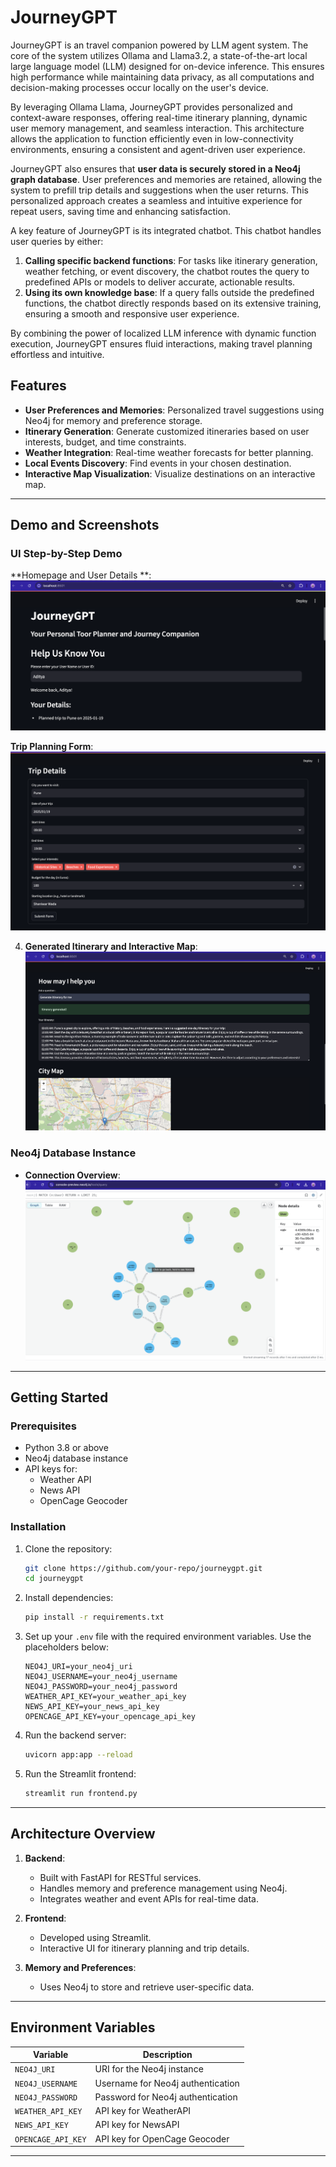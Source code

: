 # JourneyGPT

JourneyGPT is an travel companion powered by LLM agent system. The core of the system utilizes Ollama and Llama3.2, a state-of-the-art local large language model (LLM) designed for on-device inference. This ensures high performance while maintaining data privacy, as all computations and decision-making processes occur locally on the user's device.

By leveraging Ollama Llama, JourneyGPT provides personalized and context-aware responses, offering real-time itinerary planning, dynamic user memory management, and seamless interaction. This architecture allows the application to function efficiently even in low-connectivity environments, ensuring a consistent and agent-driven user experience.

JourneyGPT also ensures that **user data is securely stored in a Neo4j graph database**. User preferences and memories are retained, allowing the system to prefill trip details and suggestions when the user returns. This personalized approach creates a seamless and intuitive experience for repeat users, saving time and enhancing satisfaction.


A key feature of JourneyGPT is its integrated chatbot. This chatbot  handles user queries by either:
1. **Calling specific backend functions**: For tasks like itinerary generation, weather fetching, or event discovery, the chatbot routes the query to predefined APIs or models to deliver accurate, actionable results.
2. **Using its own knowledge base**: If a query falls outside the predefined functions, the chatbot directly responds based on its extensive training, ensuring a smooth and responsive user experience.

By combining the power of localized LLM inference with dynamic function execution, JourneyGPT ensures fluid interactions, making travel planning effortless and intuitive.

## Features
- **User Preferences and Memories**: Personalized travel suggestions using Neo4j for memory and preference storage.
- **Itinerary Generation**: Generate customized itineraries based on user interests, budget, and time constraints.
- **Weather Integration**: Real-time weather forecasts for better planning.
- **Local Events Discovery**: Find events in your chosen destination.
- **Interactive Map Visualization**: Visualize destinations on an interactive map.

---
## Demo and Screenshots

### UI Step-by-Step Demo
 **Homepage and User Details **:
   ![Homepage Screenshot](images/1.png)


 **Trip Planning Form**:
   ![Trip Form Screenshot](images/2.png)

4. **Generated Itinerary and Interactive Map**:
   ![Itinerary Screenshot](images/3.png)

### Neo4j Database Instance
- **Connection Overview**:
   ![Neo4j Instance Screenshot](images/4.png)

---
## Getting Started

### Prerequisites
- Python 3.8 or above
- Neo4j database instance
- API keys for:
  - Weather API
  - News API
  - OpenCage Geocoder

### Installation
1. Clone the repository:
   ```bash
   git clone https://github.com/your-repo/journeygpt.git
   cd journeygpt
   ```
2. Install dependencies:
   ```bash
   pip install -r requirements.txt
   ```
3. Set up your `.env` file with the required environment variables. Use the placeholders below:
   ```
   NEO4J_URI=your_neo4j_uri
   NEO4J_USERNAME=your_neo4j_username
   NEO4J_PASSWORD=your_neo4j_password
   WEATHER_API_KEY=your_weather_api_key
   NEWS_API_KEY=your_news_api_key
   OPENCAGE_API_KEY=your_opencage_api_key
   ```
4. Run the backend server:
   ```bash
   uvicorn app:app --reload
   ```
5. Run the Streamlit frontend:
   ```bash
   streamlit run frontend.py
   ```

---

## Architecture Overview
1. **Backend**:
   - Built with FastAPI for RESTful services.
   - Handles memory and preference management using Neo4j.
   - Integrates weather and event APIs for real-time data.

2. **Frontend**:
   - Developed using Streamlit.
   - Interactive UI for itinerary planning and trip details.

3. **Memory and Preferences**:
   - Uses Neo4j to store and retrieve user-specific data.

---





## Environment Variables
| Variable          | Description                           |
|-------------------|---------------------------------------|
| `NEO4J_URI`       | URI for the Neo4j instance            |
| `NEO4J_USERNAME`  | Username for Neo4j authentication     |
| `NEO4J_PASSWORD`  | Password for Neo4j authentication     |
| `WEATHER_API_KEY` | API key for WeatherAPI                |
| `NEWS_API_KEY`    | API key for NewsAPI                   |
| `OPENCAGE_API_KEY`| API key for OpenCage Geocoder         |

---

